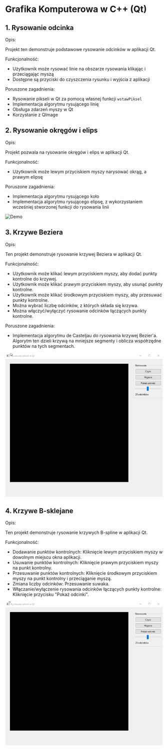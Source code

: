 
# Grafika Komputerowa w C++ (Qt)



## 1. Rysowanie odcinka

Opis:

Projekt ten demonstruje podstawowe rysowanie odcinków w aplikacji Qt.

Funkcjonalność:
* Użytkownik może rysować linie na obszarze rysowania klikając i przeciągając myszą
* Dostępne są przyciski do czyszczenia rysunku i wyjścia z aplikacji

Poruszone zagadnienia:
* Rysowanie pikseli w Qt za pomocą własnej funkcji `wstawPiksel`
* Implementacja algorytmu rysującego linię
* Obsługa zdarzeń myszy w Qt
* Korzystanie z QImage

## 2. Rysowanie okręgów i elips

Opis:

Projekt pozwala na rysowanie okręgów i elips w aplikacji Qt.

Funkcjonalność:
* Użytkownik może lewym przyciskiem myszy narysować okrąg, a prawym elipsę

Poruszone zagadnienia:
* Implementacja algorytmu rysującego koło
* Implementacja algorytmu rysującego elipsę, z wykorzystaniem wcześniej stworzonej funkcji do rysowania linii

![Demo](https://github.com/yaspktor/Grafika-Komputerowa/blob/main/2.%20Koło%20Elipsa/demo.gif)


## 3. Krzywe Beziera

Opis:

Ten projekt demonstruje rysowanie krzywej Beziera w aplikacji Qt. 

Funkcjonalność:
* Użytkownik może klikać lewym przyciskiem myszy, aby dodać punkty kontrolne do krzywej.
* Użytkownik może klikać prawym przyciskiem myszy, aby usunąć punkty kontrolne.
* Użytkownik może klikać środkowym przyciskiem myszy, aby przesuwać punkty kontrolne.
* Można wybrać liczbę odcinków, z których składa się krzywa.
* Można włączyć/wyłączyć rysowanie odcinków łączących punkty kontrolne.

Poruszone zagadnienia:
* Implementacja  algorytmu de Casteljau do rysowania krzywej Bezier'a. Algorytm ten dzieli krzywą na mniejsze segmenty i oblicza współrzędne punktów na tych segmentach.

![Demo](https://github.com/yaspktor/Grafika-Komputerowa/blob/main/3.%20Krzywe%20Beziera/demo.gif)

## 4. Krzywe B-sklejane

Opis:

Ten projekt demonstruje rysowanie krzywych B-spline w aplikacji Qt.

Funkcjonalność:
* Dodawanie punktów kontrolnych: Kliknięcie lewym przyciskiem myszy w dowolnym miejscu okna aplikacji.
* Usuwanie punktów kontrolnych: Kliknięcie prawym przyciskiem myszy na punkt kontrolny.
* Przesuwanie punktów kontrolnych: Kliknięcie środkowym przyciskiem myszy na punkt kontrolny i przeciąganie myszą.
* Zmiana liczby odcinków: Przesuwanie suwaka.
* Włączanie/wyłączenie rysowania odcinków łączących punkty kontrolne: Kliknięcie przycisku "Pokaż odcinki".



![Demo](https://github.com/yaspktor/Grafika-Komputerowa/blob/main/4.%20B-Sklejane/demo.gif)